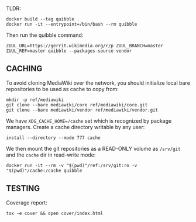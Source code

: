 TLDR:

	docker build --tag quibble .
	docker run -it --entrypoint=/bin/bash --rm quibble

Then run the quibble command:

	ZUUL_URL=https://gerrit.wikimedia.org/r/p ZUUL_BRANCH=master ZUUL_REF=master quibble --packages-source vendor

CACHING
-------

To avoid cloning MediaWiki over the network, you should initialize local bare
repositories to be used as cache to copy from:

    mkdir -p ref/mediawiki
    git clone --bare mediawiki/core ref/mediawiki/core.git
    git clone --bare mediawiki/vendor ref/mediawiki/vendor.git

We have `XDG_CACHE_HOME=/cache` set which is recognized by package managers.
Create a cache directory writable by any user:

    install --directory --mode 777 cache

We then mount the git repositories as a READ-ONLY volume as `/srv/git` and the
`cache` dir in read-write mode:

    docker run -it --rm -v "$(pwd)"/ref:/srv/git:ro -v "$(pwd)"/cache:/cache quibble

TESTING
-------

Coverage report:

    tox -e cover && open cover/index.html
